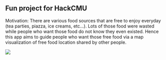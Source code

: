 ## Fun project for HackCMU
Motivation: There are various food sources that are free to enjoy everyday (tea parties, piazza, ice creams, etc...). Lots of those food were wasted while people who want those food do not know they even existed. Hence this app aims to guide people who want those free food via a map visualization of free food location shared by other people.

![](feedcmu.gif)

